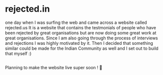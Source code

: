 # rejected.in

 one day when I was surfing the web and came across a website called rejected.us 
 It is a website that contains the testmonials of people who have been rejected by great organisations but are now doing some great work at great organisations. Since I am also going through the process of interviews and rejections I was highly motivated by it. Then I decided that something similar could be made for the Indian Community as well and I set out to build that myself :)
##
Planning to make the website live super soon ! 💯
